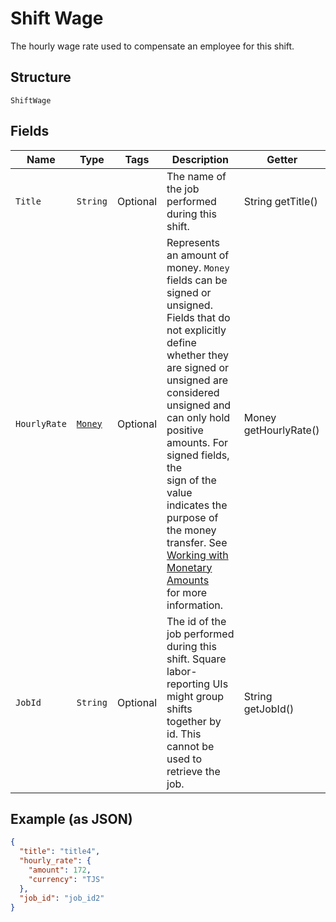 
# Shift Wage

The hourly wage rate used to compensate an employee for this shift.

## Structure

`ShiftWage`

## Fields

| Name | Type | Tags | Description | Getter |
|  --- | --- | --- | --- | --- |
| `Title` | `String` | Optional | The name of the job performed during this shift. | String getTitle() |
| `HourlyRate` | [`Money`](../../doc/models/money.md) | Optional | Represents an amount of money. `Money` fields can be signed or unsigned.<br>Fields that do not explicitly define whether they are signed or unsigned are<br>considered unsigned and can only hold positive amounts. For signed fields, the<br>sign of the value indicates the purpose of the money transfer. See<br>[Working with Monetary Amounts](https://developer.squareup.com/docs/build-basics/working-with-monetary-amounts)<br>for more information. | Money getHourlyRate() |
| `JobId` | `String` | Optional | The id of the job performed during this shift. Square<br>labor-reporting UIs might group shifts together by id. This cannot be used to retrieve the job. | String getJobId() |

## Example (as JSON)

```json
{
  "title": "title4",
  "hourly_rate": {
    "amount": 172,
    "currency": "TJS"
  },
  "job_id": "job_id2"
}
```

